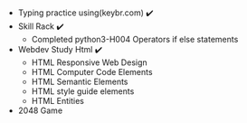 - Typing practice using(keybr.com) ✔️
- Skill Rack ✔️
  - Completed python3-H004 Operators if else statements
- Webdev Study Html ✔️
  - HTML Responsive Web Design
  - HTML Computer Code Elements
  - HTML Semantic Elements
  - HTML style guide elements
  - HTML Entities
- 2048 Game  